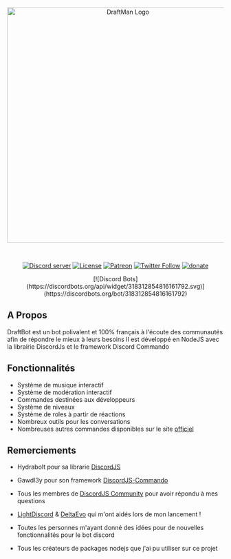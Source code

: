 <div align="center">
  <br />
  <p>
    <a href="https://www.draftman.fr/discord"><img src="https://www.draftman.fr/images/headerlogo.png" width="546" alt="DraftMan Logo" /></a>
  </p>
  <br />
  <p>
    <a href="https://www.draftman.fr/discord"><img src="https://discordapp.com/api/guilds/422112414964908042/embed.png" alt="Discord server" /></a>
    <a href="https://github.com/DraftProducts/DraftBot/blob/master/LICENSE.md"><img src="https://img.shields.io/github/license/draftproducts/draftbot.svg?style=flat-square" alt="License"></a>
    <a href="https://www.patreon.com/draftman_dev"><img src="https://img.shields.io/badge/donate-patreon-F96854.svg" alt="Patreon"/></a>
    <a href="https://twitter.com/DraftMan_Dev"><img src="https://img.shields.io/twitter/follow/draftman_dev.svg?style=flat-square&label=Follow" alt="Twitter Follow"></a>
    <a href="https://www.paypal.me/draftproducts"><img src="https://img.shields.io/badge/Donate-PayPal-547ab8.svg?style=flat-square" alt="donate" title="Donate with PayPal" /></a>
  </p>
  <p>
  [![Discord Bots](https://discordbots.org/api/widget/318312854816161792.svg)](https://discordbots.org/bot/318312854816161792)  
  </p>
</div>

## A Propos
DraftBot est un bot polivalent et 100% français à l'écoute des communautés afin de répondre le mieux à leurs besoins Il est développé en NodeJS avec la librairie DiscordJs et le framework Discord Commando

## Fonctionnalités
 - Système de musique interactif 
 - Système de modération interactif
 - Commandes destinées aux développeurs
 - Système de niveaux
 - Système de roles à partir de réactions
 - Nombreux outils pour les conversations
 - Nombreuses autres commandes disponibles sur le site [officiel](https://www.draftman.fr/draftbot)
 

## Remerciements

- Hydrabolt pour sa librarie [DiscordJS](https://github.com/discordjs/discord.js/)

- Gawdl3y pour son framework [DiscordJS-Commando](https://github.com/discordjs/Commando)

- Tous les membres de [DiscordJS Community](https://discord.gg/bRCvFy9) pour avoir répondu à mes questions

- [LightDiscord](https://github.com/LightDiscord) & [DeltaEvo](https://github.com/DeltaEvo) qui m'ont aidés lors de mon lancement !

- Toutes les personnes m'ayant donné des idées pour de nouvelles fonctionnalités pour le bot discord

- Tous les créateurs de packages nodejs que j'ai pu utiliser sur ce projet